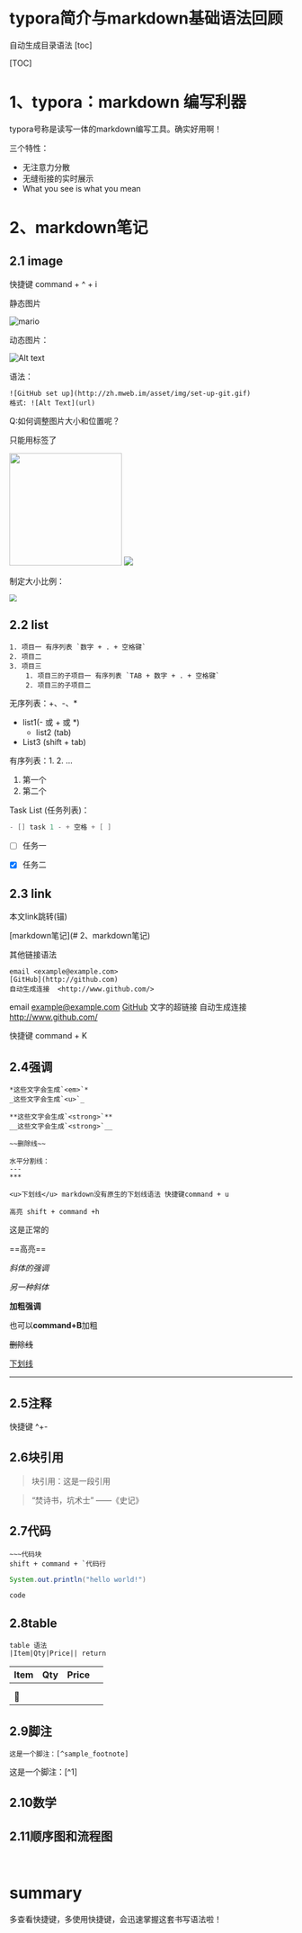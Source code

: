 

# typora简介与markdown基础语法回顾

自动生成目录语法  [toc]	 

[TOC]

# 1、typora：markdown 编写利器



typora号称是读写一体的markdown编写工具。确实好用啊！

三个特性：

- 无注意力分散
- 无缝衔接的实时展示
- What you see is what you mean

# 2、markdown笔记

## 2.1 image 

快捷键 command + ^ + i

静态图片

![mario](/Users/zhangyanan/Pictures/seeyou.jpg)

   

动态图片：

![Alt text](https://box.kancloud.cn/2015-07-16_55a776534461a.gif)







语法：

```
![GitHub set up](http://zh.mweb.im/asset/img/set-up-git.gif)
格式: ![Alt Text](url)
```



Q:如何调整图片大小和位置呢？

只能用<img>标签了

<img src="http://zh.mweb.im/asset/img/set-up-git.gif" width="200px">



<img src="http://zh.mweb.im/asset/img/set-up-git.gif" style = "height=200px">

制定大小比例：

<img src="http://zh.mweb.im/asset/img/set-up-git.gif" style="zoom:80%">

## 2.2 list

```
1. 项目一 有序列表 `数字 + . + 空格键`
2. 项目二 
3. 项目三
    1. 项目三的子项目一 有序列表 `TAB + 数字 + . + 空格键`
    2. 项目三的子项目二
```

无序列表：+、-、*

- list1(- 或 + 或 *)
  - list2	 (tab)
- List3 (shift + tab)

有序列表：1. 2. ...

1. 第一个
2. 第二个

Task List (任务列表)：

```java
- [] task 1 - + 空格 + [ ]
```



- [ ] 任务一
- [x] 任务二



## 2.3 link

本文link跳转(锚)

[markdown笔记](# 2、markdown笔记)

其他链接语法

```
email <example@example.com>
[GitHub](http://github.com)
自动生成连接  <http://www.github.com/>
```

email <example@example.com>
[GitHub](http://github.com) 文字的超链接
自动生成连接  <http://www.github.com/>

快捷键 command + K

## 2.4强调

```
*这些文字会生成`<em>`*
_这些文字会生成`<u>`_

**这些文字会生成`<strong>`**
__这些文字会生成`<strong>`__

~~删除线~~

水平分割线：
---
***

<u>下划线</u> markdown没有原生的下划线语法 快捷键command + u

高亮 shift + command +h
```

这是正常的

==高亮==

*斜体的强调*

_另一种斜体_

**加粗强调**

也可以**command+B**加粗

~~删除线~~

<u>下划线</u>





---

## 2.5注释

<!--这是注释-->

快捷键 ^+-

## 2.6块引用

> 块引用：这是一段引用

> “焚诗书，坑术士”  			——《史记》



## 2.7代码

~~~
​~~~代码块
shift + command + `代码行
~~~

~~~java
System.out.println("hello world!")
~~~

`code`



## 2.8table

```
table 语法
|Item|Qty|Price|| return
```



| Item | Qty  | Price |      |
| ---- | ---- | ----- | ---- |
|      |      |       |      |
|      |      |       |      |
| 👅    |      |       |      |

## 2.9脚注

~~~
这是一个脚注：[^sample_footnote]
~~~



这是一个脚注：[^1]



## 2.10数学

## 2.11顺序图和流程图

~~~sequence

~~~

~~~flow

~~~



# summary

多查看快捷键，多使用快捷键，会迅速掌握这套书写语法啦！





























